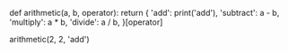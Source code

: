 def arithmetic(a, b, operator):
    return {
        'add': print('add'),
        'subtract': a - b,
        'multiply': a * b,
        'divide': a / b,
    }[operator]
    
arithmetic(2, 2, 'add')
